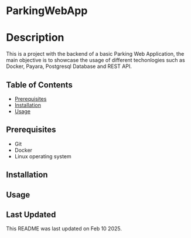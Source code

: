 # ParkingWebApp

# Description
This is a project with the backend of a basic Parking Web Application, the main objective is to showcase the usage of different techonlogies such as Docker, Payara, Postgresql Database and REST API.

## Table of Contents
- [Prerequisites](#Prerequisites)
- [Installation](#installation)
- [Usage](#usage)

## Prerequisites
- Git
- Docker
- Linux operating system

## Installation

## Usage

## Last Updated
This README was last updated on Feb 10 2025.
